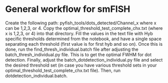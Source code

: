 # General workflow for smFISH

Create the following path: pyfish_tools/dots_detected/Channel_x where x can be 1,2,3, or 4. Copy the optimal_threshold_test_complete_chx.txt (where x is 1,2,3, or 4) into that directory. Fill the values in the text file with Hyb specific thresholds determined from the notebook, and have a single space separating each threshold (first value is for first hyb and so on). Once this is done, run the find_thresh_individual.batch file after adjusting the batch_thresh_individual.py file. This is to get the optimal FWHM for dot detection. Finally, adjust the batch_dotdetection_individual.py file and select the desired threshold set (in case you have various threshold sets in your optimal_threshold_test_complete_chx.txt file). Then, run dotdetection_individual.batch.   
